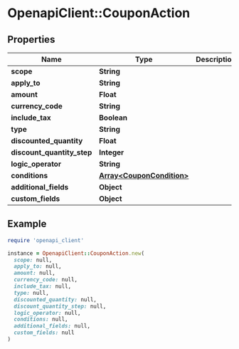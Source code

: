 # OpenapiClient::CouponAction

## Properties

| Name | Type | Description | Notes |
| ---- | ---- | ----------- | ----- |
| **scope** | **String** |  | [optional] |
| **apply_to** | **String** |  | [optional] |
| **amount** | **Float** |  | [optional] |
| **currency_code** | **String** |  | [optional] |
| **include_tax** | **Boolean** |  | [optional] |
| **type** | **String** |  | [optional] |
| **discounted_quantity** | **Float** |  | [optional] |
| **discount_quantity_step** | **Integer** |  | [optional] |
| **logic_operator** | **String** |  | [optional] |
| **conditions** | [**Array&lt;CouponCondition&gt;**](CouponCondition.md) |  | [optional] |
| **additional_fields** | **Object** |  | [optional] |
| **custom_fields** | **Object** |  | [optional] |

## Example

```ruby
require 'openapi_client'

instance = OpenapiClient::CouponAction.new(
  scope: null,
  apply_to: null,
  amount: null,
  currency_code: null,
  include_tax: null,
  type: null,
  discounted_quantity: null,
  discount_quantity_step: null,
  logic_operator: null,
  conditions: null,
  additional_fields: null,
  custom_fields: null
)
```

